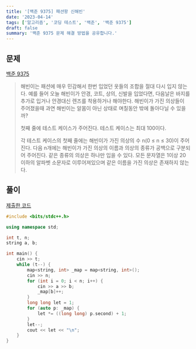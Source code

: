 ```yaml
---
title: '[백준 9375] 패션왕 신해빈'
date: '2023-04-14'
tags: ['알고리즘', '코딩 테스트', '백준', '백준 9375']
draft: false
summary: '백준 9375 문제 해결 방법을 공유합니다.'
---
```


## 문제

[백준 9375](https://www.acmicpc.net/problem/9375)

> 해빈이는 패션에 매우 민감해서 한번 입었던 옷들의 조합을 절대 다시 입지 않는다. 예를 들어 오늘 해빈이가 안경, 코트, 상의, 신발을 입었다면, 다음날은 바지를 추가로 입거나 안경대신 렌즈를 착용하거나 해야한다. 해빈이가 가진 의상들이 주어졌을때 과연 해빈이는 알몸이 아닌 상태로 며칠동안 밖에 돌아다닐 수 있을까?
>
> 첫째 줄에 테스트 케이스가 주어진다. 테스트 케이스는 최대 100이다.
>
> 각 테스트 케이스의 첫째 줄에는 해빈이가 가진 의상의 수 n(0 ≤ n ≤ 30)이 주어진다.
> 다음 n개에는 해빈이가 가진 의상의 이름과 의상의 종류가 공백으로 구분되어 주어진다. 같은 종류의 의상은 하나만 입을 수 있다.
> 모든 문자열은 1이상 20이하의 알파벳 소문자로 이루어져있으며 같은 이름을 가진 의상은 존재하지 않는다.

## 풀이

[제출한 코드](http://boj.kr/119b2799ce7d45488adca71a6074c833)

```cpp
#include <bits/stdc++.h>

using namespace std;

int t, n;
string a, b;

int main() {
    cin >> t;
    while (t--) {
        map<string, int> _map = map<string, int>();
        cin >> n;
        for (int i = 0; i < n; i++) {
            cin >> a >> b;
            _map[b]++;
        }
        long long let = 1;
        for (auto p: _map) {
            let *= ((long long) p.second) + 1;
        }
        let--;
        cout << let << "\n";
    }
}
```
